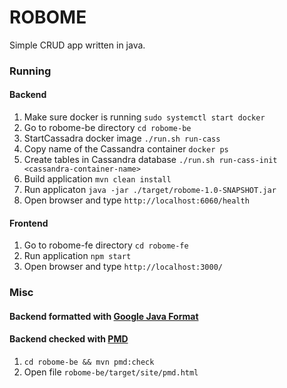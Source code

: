 # ROBOME
Simple CRUD app written in java.

### Running

#### Backend
1. Make sure docker is running `sudo systemctl start docker`
2. Go to robome-be directory `cd robome-be`
3. StartCassadra docker image `./run.sh run-cass`
4. Copy name of the Cassandra container `docker ps`
5. Create tables in Cassandra database `./run.sh run-cass-init <cassandra-container-name>`
6. Build application `mvn clean install`
7. Run applicaton `java -jar ./target/robome-1.0-SNAPSHOT.jar`
8. Open browser and type `http://localhost:6060/health`

#### Frontend
1. Go to robome-fe directory `cd robome-fe`
2. Run application `npm start`
3. Open browser and type `http://localhost:3000/`

### Misc

#### Backend formatted with [Google Java Format](https://github.com/google/google-java-format)

#### Backend checked with [PMD](https://pmd.github.io/)
1. `cd robome-be && mvn pmd:check`
2. Open file `robome-be/target/site/pmd.html`
